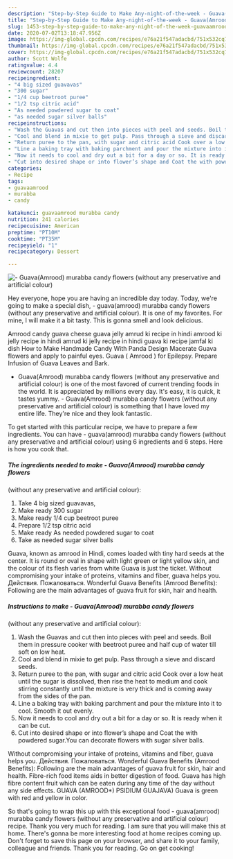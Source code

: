 ```yaml
---
description: "Step-by-Step Guide to Make Any-night-of-the-week - Guava(Amrood) murabba candy flowers  (without any preservative and artificial colour)"
title: "Step-by-Step Guide to Make Any-night-of-the-week - Guava(Amrood) murabba candy flowers  (without any preservative and artificial colour)"
slug: 1453-step-by-step-guide-to-make-any-night-of-the-week-guavaamrood-murabba-candy-flowers-without-any-preservative-and-artificial-colour
date: 2020-07-02T13:18:47.956Z
image: https://img-global.cpcdn.com/recipes/e76a21f547adacbd/751x532cq70/guavaamrood-murabba-candy-flowers-without-any-preservative-and-artificial-colour-recipe-main-photo.jpg
thumbnail: https://img-global.cpcdn.com/recipes/e76a21f547adacbd/751x532cq70/guavaamrood-murabba-candy-flowers-without-any-preservative-and-artificial-colour-recipe-main-photo.jpg
cover: https://img-global.cpcdn.com/recipes/e76a21f547adacbd/751x532cq70/guavaamrood-murabba-candy-flowers-without-any-preservative-and-artificial-colour-recipe-main-photo.jpg
author: Scott Wolfe
ratingvalue: 4.4
reviewcount: 28207
recipeingredient:
- "4 big sized guavavas"
- "300 sugar"
- "1/4 cup beetroot puree"
- "1/2 tsp citric acid"
- "As needed powdered sugar to coat"
- "as needed sugar silver balls"
recipeinstructions:
- "Wash the Guavas and cut then into pieces with peel and seeds. Boil them in pressure cooker with beetroot puree and half cup of water till soft on low heat."
- "Cool and blend in mixie to get pulp. Pass through a sieve and discard seeds."
- "Return puree to the pan, with sugar and citric acid Cook over a low heat until the sugar is dissolved, then rise the heat to medium and cook stirring constantly until the mixture is very thick and is coming away from the sides of the pan."
- "Line a baking tray with baking parchment and pour the mixture into it to cool. Smooth it out evenly."
- "Now it needs to cool and dry out a bit for a day or so. It is ready when it can be cut."
- "Cut into desired shape or into flower’s shape and Coat the with powdered sugar.You can decorate flowers with sugar silver balls."
categories:
- Recipe
tags:
- guavaamrood
- murabba
- candy

katakunci: guavaamrood murabba candy 
nutrition: 241 calories
recipecuisine: American
preptime: "PT10M"
cooktime: "PT35M"
recipeyield: "1"
recipecategory: Dessert

---
```



![- Guava(Amrood) murabba candy flowers 
(without any preservative and artificial colour)](https://img-global.cpcdn.com/recipes/e76a21f547adacbd/751x532cq70/guavaamrood-murabba-candy-flowers-without-any-preservative-and-artificial-colour-recipe-main-photo.jpg)

Hey everyone, hope you are having an incredible day today. Today, we're going to make a special dish, - guava(amrood) murabba candy flowers 
(without any preservative and artificial colour). It is one of my favorites. For mine, I will make it a bit tasty. This is gonna smell and look delicious.

Amrood candy guava cheese guava jelly amrud ki recipe in hindi amrood ki jelly recipe in hindi amrud ki jelly recipe in hindi guava ki recipe jamfal ki dish How to Make Handmade Candy With Panda Design Macerate Guava flowers and apply to painful eyes. Guava ( Amrood ) for Epilepsy. Prepare Infusion of Guava Leaves and Bark.

- Guava(Amrood) murabba candy flowers 
(without any preservative and artificial colour) is one of the most favored of current trending foods in the world. It is appreciated by millions every day. It's easy, it is quick, it tastes yummy. - Guava(Amrood) murabba candy flowers 
(without any preservative and artificial colour) is something that I have loved my entire life. They're nice and they look fantastic.


To get started with this particular recipe, we have to prepare a few ingredients. You can have - guava(amrood) murabba candy flowers 
(without any preservative and artificial colour) using 6 ingredients and 6 steps. Here is how you cook that.

<!--inarticleads1-->

##### The ingredients needed to make - Guava(Amrood) murabba candy flowers 
(without any preservative and artificial colour):

1. Take 4 big sized guavavas,
1. Make ready 300 sugar
1. Make ready 1/4 cup beetroot puree
1. Prepare 1/2 tsp citric acid
1. Make ready As needed powdered sugar to coat
1. Take as needed sugar silver balls


Guava, known as amrood in Hindi, comes loaded with tiny hard seeds at the center. It is round or oval in shape with light green or light yellow skin, and the colour of its flesh varies from white Guava is just the ticket. Without compromising your intake of proteins, vitamins and fiber, guava helps you. Действия. Пожаловаться. Wonderful Guava Benefits (Amrood Benefits): Following are the main advantages of guava fruit for skin, hair and health. 

<!--inarticleads2-->

##### Instructions to make - Guava(Amrood) murabba candy flowers 
(without any preservative and artificial colour):

1. Wash the Guavas and cut then into pieces with peel and seeds. Boil them in pressure cooker with beetroot puree and half cup of water till soft on low heat.
1. Cool and blend in mixie to get pulp. Pass through a sieve and discard seeds.
1. Return puree to the pan, with sugar and citric acid Cook over a low heat until the sugar is dissolved, then rise the heat to medium and cook stirring constantly until the mixture is very thick and is coming away from the sides of the pan.
1. Line a baking tray with baking parchment and pour the mixture into it to cool. Smooth it out evenly.
1. Now it needs to cool and dry out a bit for a day or so. It is ready when it can be cut.
1. Cut into desired shape or into flower’s shape and Coat the with powdered sugar.You can decorate flowers with sugar silver balls.


Without compromising your intake of proteins, vitamins and fiber, guava helps you. Действия. Пожаловаться. Wonderful Guava Benefits (Amrood Benefits): Following are the main advantages of guava fruit for skin, hair and health. Fibre-rich food items aids in better digestion of food. Guava has high fibre content fruit which can be eaten during any time of the day without any side effects. GUAVA (AMROOD*) PSIDIUM GUAJAVA) Guava is green with red and yellow in color. 

So that's going to wrap this up with this exceptional food - guava(amrood) murabba candy flowers 
(without any preservative and artificial colour) recipe. Thank you very much for reading. I am sure that you will make this at home. There's gonna be more interesting food at home recipes coming up. Don't forget to save this page on your browser, and share it to your family, colleague and friends. Thank you for reading. Go on get cooking!
